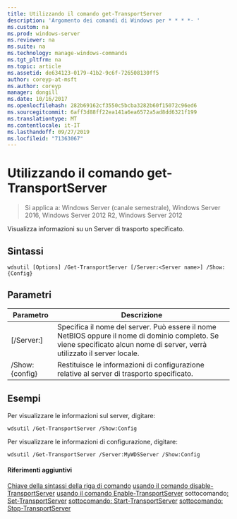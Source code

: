 ```yaml
---
title: Utilizzando il comando get-TransportServer
description: 'Argomento dei comandi di Windows per * * * *- '
ms.custom: na
ms.prod: windows-server
ms.reviewer: na
ms.suite: na
ms.technology: manage-windows-commands
ms.tgt_pltfrm: na
ms.topic: article
ms.assetid: de634123-0179-41b2-9c6f-726508130ff5
author: coreyp-at-msft
ms.author: coreyp
manager: dongill
ms.date: 10/16/2017
ms.openlocfilehash: 282b69162cf3550c5bcba3282b60f15072c96ed6
ms.sourcegitcommit: 6aff3d88ff22ea141a6ea6572a5ad8dd6321f199
ms.translationtype: MT
ms.contentlocale: it-IT
ms.lasthandoff: 09/27/2019
ms.locfileid: "71363067"
---
```

# <a name="using-the-get-transportserver-command"></a>Utilizzando il comando get-TransportServer

>Si applica a: Windows Server (canale semestrale), Windows Server 2016, Windows Server 2012 R2, Windows Server 2012

Visualizza informazioni su un Server di trasporto specificato.
## <a name="syntax"></a>Sintassi
```
wdsutil [Options] /Get-TransportServer [/Server:<Server name>] /Show:{Config}
```
## <a name="parameters"></a>Parametri
|Parametro|Descrizione|
|-------|--------|
|[/Server:<Server name>]|Specifica il nome del server. Può essere il nome NetBIOS oppure il nome di dominio completo. Se viene specificato alcun nome di server, verrà utilizzato il server locale.|
|/Show: {config}|Restituisce le informazioni di configurazione relative al server di trasporto specificato.|
## <a name="BKMK_examples"></a>Esempi
Per visualizzare le informazioni sul server, digitare:
```
wdsutil /Get-TransportServer /Show:Config
```
Per visualizzare le informazioni di configurazione, digitare:
```
wdsutil /Get-TransportServer /Server:MyWDSServer /Show:Config
```
#### <a name="additional-references"></a>Riferimenti aggiuntivi
[Chiave della sintassi della riga di comando](command-line-syntax-key.md)
[usando il comando disable-TransportServer](using-the-disable-transportserver-command.md)
[usando il comando Enable-TransportServer](using-the-enable-transportserver-command.md)
 sottocomando[: Set-TransportServer](subcommand-set-transportserver.md)
[sottocomando: Start-TransportServer](subcommand-start-transportserver.md)
[sottocomando: Stop-TransportServer](subcommand-stop-transportserver.md)
